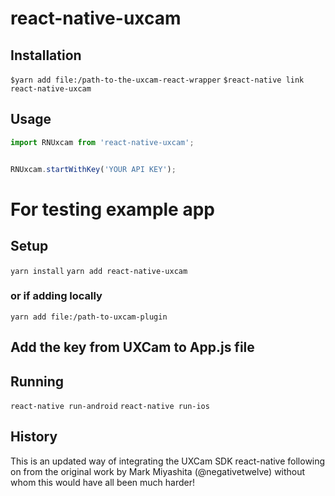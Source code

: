 # react-native-uxcam

## Installation
`$yarn add file:/path-to-the-uxcam-react-wrapper`
`$react-native link react-native-uxcam`

## Usage
```javascript
import RNUxcam from 'react-native-uxcam';


RNUxcam.startWithKey('YOUR API KEY');
```
# For testing example app
## Setup
`yarn install`
`yarn add react-native-uxcam`
### or if adding locally
`yarn add file:/path-to-uxcam-plugin`

## Add the key from UXCam to App.js file

## Running
`react-native run-android`
`react-native run-ios`


## History
This is an updated way of integrating the UXCam SDK react-native following on from the original work by Mark Miyashita (@negativetwelve) without whom this would have all been much harder!
